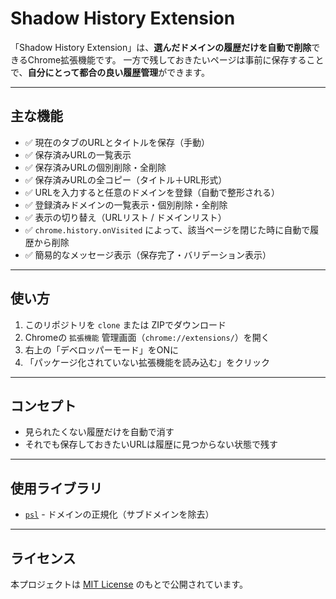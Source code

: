 # Shadow History Extension

「Shadow History Extension」は、**選んだドメインの履歴だけを自動で削除**できるChrome拡張機能です。
一方で残しておきたいページは事前に保存することで、**自分にとって都合の良い履歴管理**ができます。

---

## 主な機能

- ✅ 現在のタブのURLとタイトルを保存（手動）
- ✅ 保存済みURLの一覧表示
- ✅ 保存済みURLの個別削除・全削除
- ✅ 保存済みURLの全コピー（タイトル＋URL形式）
- ✅ URLを入力すると任意のドメインを登録（自動で整形される）
- ✅ 登録済みドメインの一覧表示・個別削除・全削除
- ✅ 表示の切り替え（URLリスト / ドメインリスト）
- ✅ `chrome.history.onVisited` によって、該当ページを閉じた時に自動で履歴から削除
- ✅ 簡易的なメッセージ表示（保存完了・バリデーション表示）

---

## 使い方

1. このリポジトリを `clone` または ZIPでダウンロード
2. Chromeの `拡張機能` 管理画面（`chrome://extensions/`）を開く
3. 右上の「デベロッパーモード」をONに
4. 「パッケージ化されていない拡張機能を読み込む」をクリック

---

## コンセプト

- 見られたくない履歴だけを自動で消す
- それでも保存しておきたいURLは履歴に見つからない状態で残す

---

## 使用ライブラリ

- [`psl`](https://github.com/lupomontero/psl) - ドメインの正規化（サブドメインを除去）

---

## ライセンス

本プロジェクトは [MIT License](./LICENSE) のもとで公開されています。
